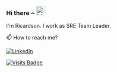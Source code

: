 ### Hi there ~ <img src="https://user-images.githubusercontent.com/1303154/88677602-1635ba80-d120-11ea-84d8-d263ba5fc3c0.gif" width="24px" alt="hi">

I'm Ricardson. I work as SRE Team Leader.

📫 How to reach me?

<p align="left">
    <a href="https://www.linkedin.com/in/r1williams" target="_blank"><img alt="LinkedIn" src="https://img.shields.io/badge/-LinkedIn-0077B5?style=flat-square&logo=Linkedin&logoColor=white"></a>
</p>

[![Visits Badge](https://badges.pufler.dev/visits/r1williams/r1williams)](https://badges.pufler.dev)




<!--
**r1williams/r1williams** is a ✨ _special_ ✨ repository because its `README.md` (this file) appears on your GitHub profile.


